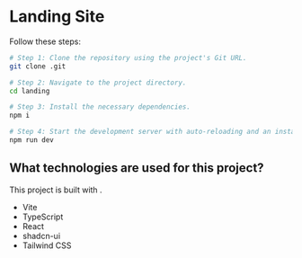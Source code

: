 # Landing Site


Follow these steps:

```sh
# Step 1: Clone the repository using the project's Git URL.
git clone .git

# Step 2: Navigate to the project directory.
cd landing

# Step 3: Install the necessary dependencies.
npm i

# Step 4: Start the development server with auto-reloading and an instant preview.
npm run dev
```



## What technologies are used for this project?

This project is built with .

- Vite
- TypeScript
- React
- shadcn-ui
- Tailwind CSS
